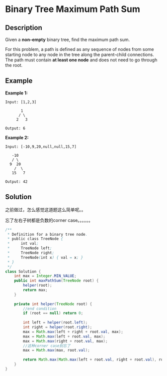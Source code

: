 # Binary Tree Maximum Path Sum

## Description

Given a **non-empty** binary tree, find the maximum path sum.

For this problem, a path is defined as any sequence of nodes from some starting node to any node in the tree along the parent-child connections. The path must contain **at least one node** and does not need to go through the root.

## Example

**Example 1:**

```text
Input: [1,2,3]

       1
      / \
     2   3

Output: 6
```

**Example 2:**

```text
Input: [-10,9,20,null,null,15,7]

   -10
   / \
  9  20
    /  \
   15   7

Output: 42
```

## Solution

之前做过，怎么感觉这道题这么简单呢。。

忘了左右子树都是负数的corner case。。。。。。

```java
/**
 * Definition for a binary tree node.
 * public class TreeNode {
 *     int val;
 *     TreeNode left;
 *     TreeNode right;
 *     TreeNode(int x) { val = x; }
 * }
 */
class Solution {
    int max = Integer.MIN_VALUE;
    public int maxPathSum(TreeNode root) {
        helper(root);
        return max;
    }
    
    private int helper(TreeNode root) {
        //end condition
        if (root == null) return 0;
        
        int left = helper(root.left);
        int right = helper(root.right);
        max = Math.max(left + right + root.val, max);
        max = Math.max(left + root.val, max);
        max = Math.max(right + root.val, max);
        //这种corner case别忘了
        max = Math.max(max, root.val);
            
        return Math.max(Math.max(left + root.val, right + root.val), root.val);
    }
}
```


